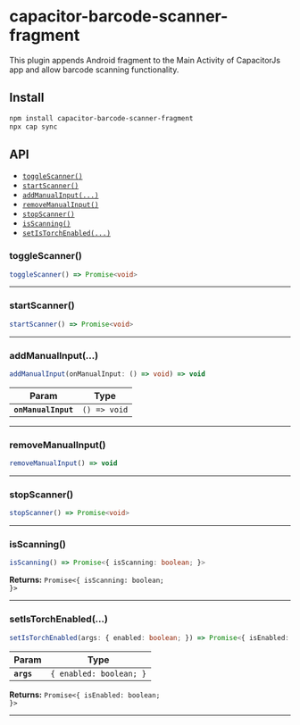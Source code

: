 # capacitor-barcode-scanner-fragment

This plugin appends Android fragment to the Main Activity of CapacitorJs app and allow barcode scanning functionality.

## Install

```bash
npm install capacitor-barcode-scanner-fragment
npx cap sync
```

## API

<docgen-index>

* [`toggleScanner()`](#togglescanner)
* [`startScanner()`](#startscanner)
* [`addManualInput(...)`](#addmanualinput)
* [`removeManualInput()`](#removemanualinput)
* [`stopScanner()`](#stopscanner)
* [`isScanning()`](#isscanning)
* [`setIsTorchEnabled(...)`](#setistorchenabled)

</docgen-index>

<docgen-api>
<!--Update the source file JSDoc comments and rerun docgen to update the docs below-->

### toggleScanner()

```typescript
toggleScanner() => Promise<void>
```

--------------------


### startScanner()

```typescript
startScanner() => Promise<void>
```

--------------------


### addManualInput(...)

```typescript
addManualInput(onManualInput: () => void) => void
```

| Param               | Type                       |
| ------------------- | -------------------------- |
| **`onManualInput`** | <code>() =&gt; void</code> |

--------------------


### removeManualInput()

```typescript
removeManualInput() => void
```

--------------------


### stopScanner()

```typescript
stopScanner() => Promise<void>
```

--------------------


### isScanning()

```typescript
isScanning() => Promise<{ isScanning: boolean; }>
```

**Returns:** <code>Promise&lt;{ isScanning: boolean; }&gt;</code>

--------------------


### setIsTorchEnabled(...)

```typescript
setIsTorchEnabled(args: { enabled: boolean; }) => Promise<{ isEnabled: boolean; }>
```

| Param      | Type                               |
| ---------- | ---------------------------------- |
| **`args`** | <code>{ enabled: boolean; }</code> |

**Returns:** <code>Promise&lt;{ isEnabled: boolean; }&gt;</code>

--------------------

</docgen-api>
